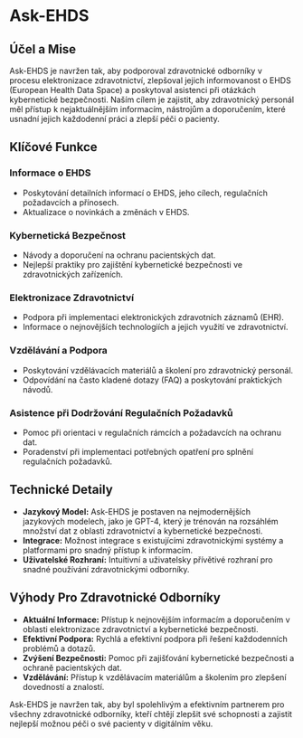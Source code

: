 # Ask-EHDS

## Účel a Mise
Ask-EHDS je navržen tak, aby podporoval zdravotnické odborníky v procesu elektronizace zdravotnictví, zlepšoval jejich informovanost o EHDS (European Health Data Space) a poskytoval asistenci při otázkách kybernetické bezpečnosti. Naším cílem je zajistit, aby zdravotnický personál měl přístup k nejaktuálnějším informacím, nástrojům a doporučením, které usnadní jejich každodenní práci a zlepší péči o pacienty.

## Klíčové Funkce

### Informace o EHDS
- Poskytování detailních informací o EHDS, jeho cílech, regulačních požadavcích a přínosech.
- Aktualizace o novinkách a změnách v EHDS.

### Kybernetická Bezpečnost
- Návody a doporučení na ochranu pacientských dat.
- Nejlepší praktiky pro zajištění kybernetické bezpečnosti ve zdravotnických zařízeních.

### Elektronizace Zdravotnictví
- Podpora při implementaci elektronických zdravotních záznamů (EHR).
- Informace o nejnovějších technologiích a jejich využití ve zdravotnictví.

### Vzdělávání a Podpora
- Poskytování vzdělávacích materiálů a školení pro zdravotnický personál.
- Odpovídání na často kladené dotazy (FAQ) a poskytování praktických návodů.

### Asistence při Dodržování Regulačních Požadavků
- Pomoc při orientaci v regulačních rámcích a požadavcích na ochranu dat.
- Poradenství při implementaci potřebných opatření pro splnění regulačních požadavků.

## Technické Detaily

- **Jazykový Model:** Ask-EHDS je postaven na nejmodernějších jazykových modelech, jako je GPT-4, který je trénován na rozsáhlém množství dat z oblasti zdravotnictví a kybernetické bezpečnosti.
- **Integrace:** Možnost integrace s existujícími zdravotnickými systémy a platformami pro snadný přístup k informacím.
- **Uživatelské Rozhraní:** Intuitivní a uživatelsky přívětivé rozhraní pro snadné používání zdravotnickými odborníky.

## Výhody Pro Zdravotnické Odborníky

- **Aktuální Informace:** Přístup k nejnovějším informacím a doporučením v oblasti elektronizace zdravotnictví a kybernetické bezpečnosti.
- **Efektivní Podpora:** Rychlá a efektivní podpora při řešení každodenních problémů a dotazů.
- **Zvýšení Bezpečnosti:** Pomoc při zajišťování kybernetické bezpečnosti a ochraně pacientských dat.
- **Vzdělávání:** Přístup k vzdělávacím materiálům a školením pro zlepšení dovedností a znalostí.

Ask-EHDS je navržen tak, aby byl spolehlivým a efektivním partnerem pro všechny zdravotnické odborníky, kteří chtějí zlepšit své schopnosti a zajistit nejlepší možnou péči o své pacienty v digitálním věku.

